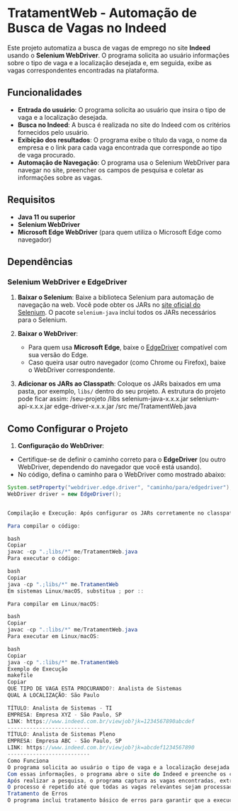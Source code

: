 # TratamentWeb - Automação de Busca de Vagas no Indeed

Este projeto automatiza a busca de vagas de emprego no site **Indeed** usando o **Selenium WebDriver**. O programa solicita ao usuário informações sobre o tipo de vaga e a localização desejada e, em seguida, exibe as vagas correspondentes encontradas na plataforma.

## Funcionalidades

- **Entrada do usuário**: O programa solicita ao usuário que insira o tipo de vaga e a localização desejada.
- **Busca no Indeed**: A busca é realizada no site do Indeed com os critérios fornecidos pelo usuário.
- **Exibição dos resultados**: O programa exibe o título da vaga, o nome da empresa e o link para cada vaga encontrada que corresponde ao tipo de vaga procurado.
- **Automação de Navegação**: O programa usa o Selenium WebDriver para navegar no site, preencher os campos de pesquisa e coletar as informações sobre as vagas.

## Requisitos

- **Java 11 ou superior**
- **Selenium WebDriver**
- **Microsoft Edge WebDriver** (para quem utiliza o Microsoft Edge como navegador)

## Dependências

### Selenium WebDriver e EdgeDriver

1. **Baixar o Selenium**: Baixe a biblioteca Selenium para automação de navegação na web. Você pode obter os JARs no [site oficial do Selenium](https://www.selenium.dev/downloads/). O pacote `selenium-java` inclui todos os JARs necessários para o Selenium.

2. **Baixar o WebDriver**:
   - Para quem usa **Microsoft Edge**, baixe o [EdgeDriver](https://developer.microsoft.com/en-us/microsoft-edge/tools/webdriver/) compatível com sua versão do Edge.
   - Caso queira usar outro navegador (como Chrome ou Firefox), baixe o WebDriver correspondente.

3. **Adicionar os JARs ao Classpath**:
   Coloque os JARs baixados em uma pasta, por exemplo, `libs/` dentro do seu projeto. A estrutura do projeto pode ficar assim:
   /seu-projeto /libs selenium-java-x.x.x.jar selenium-api-x.x.x.jar edge-driver-x.x.x.jar /src me/TratamentWeb.java


## Como Configurar o Projeto

1. **Configuração do WebDriver**:
- Certifique-se de definir o caminho correto para o **EdgeDriver** (ou outro WebDriver, dependendo do navegador que você está usando).
- No código, defina o caminho para o WebDriver como mostrado abaixo:

```java
System.setProperty("webdriver.edge.driver", "caminho/para/edgedriver");
WebDriver driver = new EdgeDriver();


Compilação e Execução: Após configurar os JARs corretamente no classpath, compile e execute o código manualmente com os seguintes comandos no terminal ou prompt de comando.

Para compilar o código:

bash
Copiar
javac -cp ".;libs/*" me/TratamentWeb.java
Para executar o código:

bash
Copiar
java -cp ".;libs/*" me.TratamentWeb
Em sistemas Linux/macOS, substitua ; por ::

Para compilar em Linux/macOS:

bash
Copiar
javac -cp ".:libs/*" me/TratamentWeb.java
Para executar em Linux/macOS:

bash
Copiar
java -cp ".:libs/*" me.TratamentWeb
Exemplo de Execução
makefile
Copiar
QUE TIPO DE VAGA ESTA PROCURANDO?: Analista de Sistemas
QUAL A LOCALIZAÇÃO: São Paulo

TÍTULO: Analista de Sistemas - TI
EMPRESA: Empresa XYZ - São Paulo, SP
LINK: https://www.indeed.com.br/viewjob?jk=1234567890abcdef
--------------------------
TÍTULO: Analista de Sistemas Pleno
EMPRESA: Empresa ABC - São Paulo, SP
LINK: https://www.indeed.com.br/viewjob?jk=abcdef1234567890
--------------------------
Como Funciona
O programa solicita ao usuário o tipo de vaga e a localização desejada.
Com essas informações, o programa abre o site do Indeed e preenche os campos de pesquisa.
Após realizar a pesquisa, o programa captura as vagas encontradas, extrai o título, a empresa e o link de cada vaga e exibe essas informações para o usuário.
O processo é repetido até que todas as vagas relevantes sejam processadas.
Tratamento de Erros
O programa inclui tratamento básico de erros para garantir que a execução continue mesmo em caso de falha ao processar uma vaga. Se um erro ocorrer ao tentar extrair dados de uma vaga, uma mensagem de erro será exibida, mas a execução continuará.
